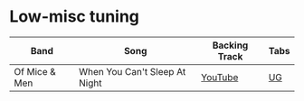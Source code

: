 # Low-misc tuning

| Band | Song | Backing Track | Tabs
| --- | --- | --- | --- |
| Of Mice & Men | When You Can't Sleep At Night | [YouTube](https://www.youtube.com/watch?v=GtGl5vvYgVI) | [UG](https://tabs.ultimate-guitar.com/tab/of-mice-men/when-you-cant-sleep-at-night-official-2812547)
